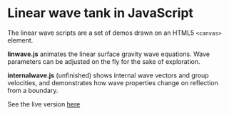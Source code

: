 # Linear wave tank in JavaScript

The linear wave scripts are a set of demos drawn on an HTML5 `<canvas>` element.

**linwave.js** animates the linear surface gravity wave equations. Wave
parameters can be adjusted on the fly for the sake of exploration.

**internalwave.js** (unfinished) shows internal wave vectors and group velocities, and
demonstrates how wave properties change on reflection from a boundary.

See the live version [here](http://www.ironicmtn.com/waves.html)

